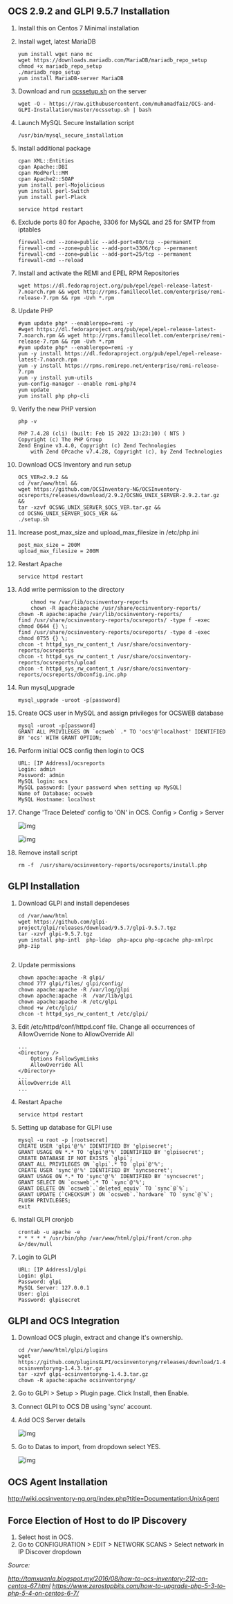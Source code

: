 ## OCS 2.9.2 and GLPI 9.5.7 Installation
1. Install this on Centos 7 Minimal installation

1. Install wget, latest MariaDB
    ```
    yum install wget nano mc
    wget https://downloads.mariadb.com/MariaDB/mariadb_repo_setup
    chmod +x mariadb_repo_setup
    ./mariadb_repo_setup
    yum install MariaDB-server MariaDB
    
    ```
1. Download and run [ocssetup.sh](https://github.com/pedjaj/OCS-and-GLPI-Installation/blob/master/ocssetup.sh) on the server

    ```
    wget -O - https://raw.githubusercontent.com/muhamadfaiz/OCS-and-GLPI-Installation/master/ocssetup.sh | bash
    ```

1. Launch MySQL Secure Installation script

	```
    /usr/bin/mysql_secure_installation
    ```

1. Install additional package 

    ```
    cpan XML::Entities
    cpan Apache::DBI
    cpan ModPerl::MM
    cpan Apache2::SOAP
    yum install perl-Mojolicious
    yum install perl-Switch
    yum install perl-Plack
    
    service httpd restart
    ```

1.  Exclude ports 80 for Apache, 3306 for MySQL and 25 for SMTP from iptables

    ```
    firewall-cmd --zone=public --add-port=80/tcp --permanent
    firewall-cmd --zone=public --add-port=3306/tcp --permanent
    firewall-cmd --zone=public --add-port=25/tcp --permanent
    firewall-cmd --reload
    ```

1. Install and activate the REMI and EPEL RPM Repositories

    ```
    wget https://dl.fedoraproject.org/pub/epel/epel-release-latest-7.noarch.rpm && wget http://rpms.famillecollet.com/enterprise/remi-release-7.rpm && rpm -Uvh *.rpm
    ```

1. Update PHP
    ```
    #yum update php* --enablerepo=remi -y
    #wget https://dl.fedoraproject.org/pub/epel/epel-release-latest-7.noarch.rpm && wget http://rpms.famillecollet.com/enterprise/remi-release-7.rpm && rpm -Uvh *.rpm
    #yum update php* --enablerepo=remi -y
    yum -y install https://dl.fedoraproject.org/pub/epel/epel-release-latest-7.noarch.rpm
    yum -y install https://rpms.remirepo.net/enterprise/remi-release-7.rpm
    yum -y install yum-utils
    yum-config-manager --enable remi-php74
    yum update
    yum install php php-cli
    ```

1. Verify the new PHP version

    ```
    php -v

	PHP 7.4.28 (cli) (built: Feb 15 2022 13:23:10) ( NTS )
	Copyright (c) The PHP Group
	Zend Engine v3.4.0, Copyright (c) Zend Technologies
    	with Zend OPcache v7.4.28, Copyright (c), by Zend Technologies

    ```
    
1. Download OCS Inventory and run setup

    ```
    OCS_VER=2.9.2 &&
    cd /var/www/html &&
    wget https://github.com/OCSInventory-NG/OCSInventory-ocsreports/releases/download/2.9.2/OCSNG_UNIX_SERVER-2.9.2.tar.gz &&
    tar -xzvf OCSNG_UNIX_SERVER_$OCS_VER.tar.gz &&
    cd OCSNG_UNIX_SERVER_$OCS_VER &&
    ./setup.sh
    ```

1. Increase post_max_size and upload_max_filesize in /etc/php.ini
    ```
    post_max_size = 200M
    upload_max_filesize = 200M
    ```

1. Restart Apache
    ```
    service httpd restart
    ```

1. Add write permission to the directory

	```
    	chmod +w /var/lib/ocsinventory-reports
    	chown -R apache:apache /usr/share/ocsinventory-reports/
	chown -R apache:apache /var/lib/ocsinventory-reports/
	find /usr/share/ocsinventory-reports/ocsreports/ -type f -exec chmod 0644 {} \;
	find /usr/share/ocsinventory-reports/ocsreports/ -type d -exec chmod 0755 {} \;
	chcon -t httpd_sys_rw_content_t /usr/share/ocsinventory-reports/ocsreports
	chcon -t httpd_sys_rw_content_t /usr/share/ocsinventory-reports/ocsreports/upload
	chcon -t httpd_sys_rw_content_t /usr/share/ocsinventory-reports/ocsreports/dbconfig.inc.php

    ```

1. Run mysql_upgrade

    ```
    mysql_upgrade -uroot -p[password]
    ```

1. Create OCS user in MySQL and assign privileges for OCSWEB database
    ```
    mysql -uroot -p[password]
    GRANT ALL PRIVILEGES ON `ocsweb` .* TO 'ocs'@'localhost' IDENTIFIED BY 'ocs' WITH GRANT OPTION;
    ```

1. Perform initial OCS config then login to OCS 
    ```
    URL: [IP Address]/ocsreports
    Login: admin
    Password: admin
    MySQL login: ocs
    MySQL password: [your password when setting up MySQL]
    Name of Database: ocsweb
    MySQL Hostname: localhost
    ```

1. Change 'Trace Deleted' config to 'ON' in OCS. Config > Config > Server

	![img](http://i.imgur.com/GD8p2TG.png)
    
    ![img](http://i.imgur.com/qtG0R5S.jpg)

1. Remove install script
	
    ```
    rm -f  /usr/share/ocsinventory-reports/ocsreports/install.php
    ```

## GLPI Installation

1. Download GLPI and install dependeses

    ```
    cd /var/www/html
    wget https://github.com/glpi-project/glpi/releases/download/9.5.7/glpi-9.5.7.tgz
    tar -xzvf glpi-9.5.7.tgz
    yum install php-intl  php-ldap  php-apcu php-opcache php-xmlrpc php-zip
        
    ```

1. Update permissions
    ```
    chown apache:apache -R glpi/
    chmod 777 glpi/files/ glpi/config/
    chown apache:apache -R /var/log/glpi
    chown apache:apache -R  /var/lib/glpi
    chown apache:apache -R /etc/glpi
    chmod +w /etc/glpi/
    chcon -t httpd_sys_rw_content_t /etc/glpi/

    ```
    
1. Edit /etc/httpd/conf/httpd.conf file. Change all occurrences of AllowOverride None to AllowOverride All
    ```
    ...
    <Directory />
        Options FollowSymLinks
        AllowOverride All
    </Directory>
    ...
    AllowOverride All
	...
    ```
    
1. Restart Apache 
    ```
    service httpd restart
    ```

1. Setting up database for GLPI use
    ```
    mysql -u root -p [rootsecret]
    CREATE USER 'glpi'@'%' IDENTIFIED BY 'glpisecret';
    GRANT USAGE ON *.* TO 'glpi'@'%' IDENTIFIED BY 'glpisecret';
    CREATE DATABASE IF NOT EXISTS `glpi`;
    GRANT ALL PRIVILEGES ON `glpi`.* TO `glpi`@'%';
    CREATE USER 'sync'@'%' IDENTIFIED BY 'syncsecret';
    GRANT USAGE ON *.* TO 'sync'@'%' IDENTIFIED BY 'syncsecret';
    GRANT SELECT ON `ocsweb`.* TO `sync`@'%';
    GRANT DELETE ON `ocsweb`.`deleted_equiv` TO `sync`@`%`;
    GRANT UPDATE (`CHECKSUM`) ON `ocsweb`.`hardware` TO `sync`@`%`;
    FLUSH PRIVILEGES;
    exit
    ```
    
1. Install GLPI cronjob

	```
    crontab -u apache -e
    * * * * * /usr/bin/php /var/www/html/glpi/front/cron.php &>/dev/null
    ```    
    
1. Login to GLPI
    ```
    URL: [IP Address]/glpi
    Login: glpi
    Password: glpi
    MySQL Server: 127.0.0.1
    User: glpi
    Password: glpisecret
    ```

## GLPI and OCS Integration

1. Download OCS plugin, extract and change it's ownership. 
    ```
    cd /var/www/html/glpi/plugins
    wget https://github.com/pluginsGLPI/ocsinventoryng/releases/download/1.4.3/glpi-ocsinventoryng-1.4.3.tar.gz
    tar -xzvf glpi-ocsinventoryng-1.4.3.tar.gz
    chown -R apache:apache ocsinventoryng/
    ```
    
1. Go to GLPI > Setup > Plugin page. Click Install, then Enable.

1. Connect GLPI to OCS DB using 'sync' account.

1. Add OCS Server details

	![img](http://imgur.com/5YQQrKo.png)

1. Go to Datas to import, from dropdown select YES.

	![img](https://image.prntscr.com/image/f9ZGzoGAQEqjcStnB_2Zvw.png)

## OCS Agent Installation

http://wiki.ocsinventory-ng.org/index.php?title=Documentation:UnixAgent

## Force Election of Host to do IP Discovery

1. Select host in OCS.
2. Go to CONFIGURATION > EDIT > NETWORK SCANS > Select network in IP Discover dropdown

*Source:*

*http://tamxuanla.blogspot.my/2016/08/how-to-ocs-inventory-212-on-centos-67.html*
*https://www.zerostopbits.com/how-to-upgrade-php-5-3-to-php-5-4-on-centos-6-7/*
